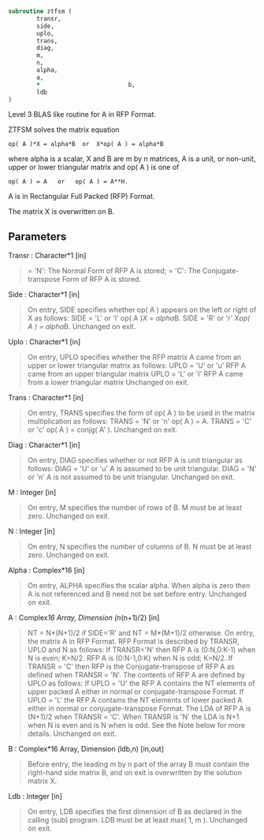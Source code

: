 ```fortran
subroutine ztfsm (
		transr,
		side,
		uplo,
		trans,
		diag,
		m,
		n,
		alpha,
		a,
		*                         b,
		ldb
)
```

 Level 3 BLAS like routine for A in RFP Format.

 ZTFSM  solves the matrix equation

    op( A )*X = alpha*B  or  X*op( A ) = alpha*B

 where alpha is a scalar, X and B are m by n matrices, A is a unit, or
 non-unit,  upper or lower triangular matrix  and  op( A )  is one  of

    op( A ) = A   or   op( A ) = A**H.

 A is in Rectangular Full Packed (RFP) Format.

 The matrix X is overwritten on B.

## Parameters
Transr : Character*1 [in]
> = 'N':  The Normal Form of RFP A is stored;
> = 'C':  The Conjugate-transpose Form of RFP A is stored.

Side : Character*1 [in]
> On entry, SIDE specifies whether op( A ) appears on the left
> or right of X as follows:
> SIDE = 'L' or 'l'   op( A )*X = alpha*B.
> SIDE = 'R' or 'r'   X*op( A ) = alpha*B.
> Unchanged on exit.

Uplo : Character*1 [in]
> On entry, UPLO specifies whether the RFP matrix A came from
> an upper or lower triangular matrix as follows:
> UPLO = 'U' or 'u' RFP A came from an upper triangular matrix
> UPLO = 'L' or 'l' RFP A came from a  lower triangular matrix
> Unchanged on exit.

Trans : Character*1 [in]
> On entry, TRANS  specifies the form of op( A ) to be used
> in the matrix multiplication as follows:
> TRANS  = 'N' or 'n'   op( A ) = A.
> TRANS  = 'C' or 'c'   op( A ) = conjg( A' ).
> Unchanged on exit.

Diag : Character*1 [in]
> On entry, DIAG specifies whether or not RFP A is unit
> triangular as follows:
> DIAG = 'U' or 'u'   A is assumed to be unit triangular.
> DIAG = 'N' or 'n'   A is not assumed to be unit
> triangular.
> Unchanged on exit.

M : Integer [in]
> On entry, M specifies the number of rows of B. M must be at
> least zero.
> Unchanged on exit.

N : Integer [in]
> On entry, N specifies the number of columns of B.  N must be
> at least zero.
> Unchanged on exit.

Alpha : Complex*16 [in]
> On entry,  ALPHA specifies the scalar  alpha. When  alpha is
> zero then  A is not referenced and  B need not be set before
> entry.
> Unchanged on exit.

A : Complex*16 Array, Dimension (n*(n+1)/2) [in]
> NT = N*(N+1)/2 if SIDE='R' and NT = M*(M+1)/2 otherwise.
> On entry, the matrix A in RFP Format.
> RFP Format is described by TRANSR, UPLO and N as follows:
> If TRANSR='N' then RFP A is (0:N,0:K-1) when N is even;
> K=N/2. RFP A is (0:N-1,0:K) when N is odd; K=N/2. If
> TRANSR = 'C' then RFP is the Conjugate-transpose of RFP A as
> defined when TRANSR = 'N'. The contents of RFP A are defined
> by UPLO as follows: If UPLO = 'U' the RFP A contains the NT
> elements of upper packed A either in normal or
> conjugate-transpose Format. If UPLO = 'L' the RFP A contains
> the NT elements of lower packed A either in normal or
> conjugate-transpose Format. The LDA of RFP A is (N+1)/2 when
> TRANSR = 'C'. When TRANSR is 'N' the LDA is N+1 when N is
> even and is N when is odd.
> See the Note below for more details. Unchanged on exit.

B : Complex*16 Array, Dimension (ldb,n) [in,out]
> Before entry,  the leading  m by n part of the array  B must
> contain  the  right-hand  side  matrix  B,  and  on exit  is
> overwritten by the solution matrix  X.

Ldb : Integer [in]
> On entry, LDB specifies the first dimension of B as declared
> in  the  calling  (sub)  program.   LDB  must  be  at  least
> max( 1, m ).
> Unchanged on exit.


